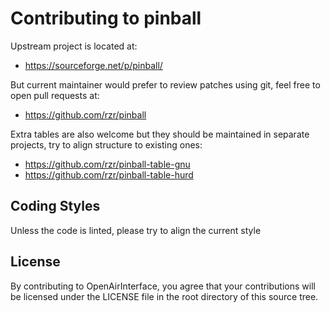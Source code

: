 # Contributing to pinball #

Upstream project is located at:

- https://sourceforge.net/p/pinball/

But current maintainer would prefer to review patches using git,
feel free to open pull requests at:

- https://github.com/rzr/pinball

Extra tables are also welcome but they should be maintained in separate projects,
try to align structure to existing ones:

- https://github.com/rzr/pinball-table-gnu
- https://github.com/rzr/pinball-table-hurd

## Coding Styles ##

Unless the code is linted, please try to align the current style

## License ##

By contributing to OpenAirInterface, you agree that your contributions will be licensed under the LICENSE file in the root directory of this source tree.
